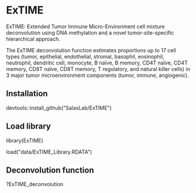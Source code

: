 # ExTIME

ExTIME: Extended Tumor Immune Micro-Environment cell mixture deconvolution using DNA methylation and a novel tumor-site-specific hierarchical approach. 

The ExTIME deconvolution function estimates proportions up to 17 cell types (tumor, epithelial, endothelial, stromal, basophil, eosinophil, neutrophil, dendritic cell, monocyte, B naïve, B memory, CD4T naïve, CD4T memory, CD8T naïve, CD8T memory, T regulatory, and natural killer cells) in 3 major tumor microenvironment components (tumor, immune, angiogenic).


## Installation

devtools::install_github("SalasLab/ExTIME")


## Load library 

library(ExTIME)

load("data/ExTIME_Library.RDATA")


## Deconvolution function

?ExTIME_deconvolution
